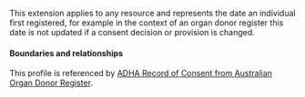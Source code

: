 This extension applies to any resource and represents the date an individual first registered, for example in the context of an organ donor register this date is not updated if a consent decision or provision is changed.


#### Boundaries and relationships
This profile is referenced by 
[ADHA Record of Consent from Australian Organ Donor Register](StructureDefinition-dh-consent-aodr-1.html).